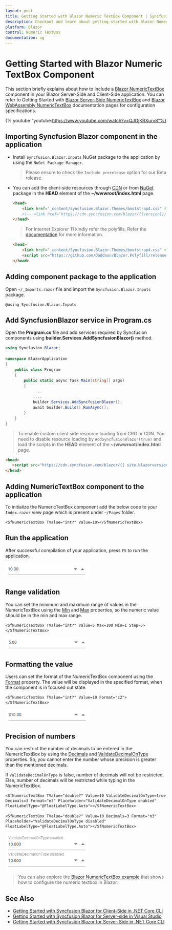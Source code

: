 ```yaml
---
layout: post
title: Getting Started with Blazor Numeric TextBox Component | Syncfusion
description: Checkout and learn about getting started with Blazor Numeric TextBox component of Syncfusion, and more details.
platform: Blazor
control: Numeric TextBox
documentation: ug
---
```


# Getting Started with Blazor Numeric TextBox Component

This section briefly explains about how to include a [Blazor NumericTextBox](https://www.syncfusion.com/blazor-components/blazor-numeric-textbox) component in your Blazor Server-Side and Client-Side application. You can refer to Getting Started with [Blazor Server-Side NumericTextBox](../getting-started/blazor-server-side-visual-studio/) and [Blazor WebAssembly NumericTextBox](../getting-started/blazor-webassembly-visual-studio/) documentation pages for configuration specifications.

{% youtube
"youtube:https://www.youtube.com/watch?v=QJGjKRXurv8"%}

## Importing Syncfusion Blazor component in the application

* Install `Syncfusion.Blazor.Inputs` NuGet package to the application by using the `NuGet Package Manager`.

    > Please ensure to check the `Include prerelease` option for our Beta release.

* You can add the client-side resources through [CDN](https://blazor.syncfusion.com/documentation/appearance/themes#cdn-reference) or from [NuGet](https://blazor.syncfusion.com/documentation/appearance/themes#static-web-assets) package in the  **HEAD** element of the **~/wwwroot/index.html** page.

    ```html
    <head>
        <link href="_content/Syncfusion.Blazor.Themes/bootstrap4.css" rel="stylesheet" />
        <!-- <link href="https://cdn.syncfusion.com/blazor/{{version}}/styles/{{theme}}.css" rel="stylesheet" /> -->
    </head>
    ```

    > For Internet Explorer 11 kindly refer the polyfills. Refer the [documentation](https://blazor.syncfusion.com/documentation/common/how-to/render-blazor-server-app-in-ie/) for more information.

    ```html
    <head>
        <link href="_content/Syncfusion.Blazor.Themes/bootstrap4.css" rel="stylesheet" />
        <script src="https://github.com/Daddoon/Blazor.Polyfill/releases/download/3.0.1/blazor.polyfill.min.js"></script>
    </head>
    ```

## Adding component package to the application

Open `~/_Imports.razor` file and import the `Syncfusion.Blazor.Inputs` package.

```cshtml
@using Syncfusion.Blazor.Inputs
```

## Add SyncfusionBlazor service in Program.cs

Open the **Program.cs** file and add services required by Syncfusion components using  **builder.Services.AddSyncfusionBlazor()** method.

```csharp
using Syncfusion.Blazor;

namespace BlazorApplication
{
    public class Program
    {
        public static async Task Main(string[] args)
        {
            ....
            ....
            builder.Services.AddSyncfusionBlazor();
            await builder.Build().RunAsync();
        }
    }
}
```

> To enable custom client side resource loading from CRG or CDN. You need to disable resource loading by `AddSyncfusionBlazor(true)` and load the scripts in the **HEAD** element of the **~/wwwroot/index.html** page.

 ```html
<head>
    <script src="https://cdn.syncfusion.com/blazor/{{ site.blazorversion }}/syncfusion-blazor.min.js"></script>
</head>
```

## Adding NumericTextBox component to the application

To initialize the NumericTextBox component add the below code to your `Index.razor` view page which is present under `~/Pages` folder.

```cshtml
<SfNumericTextBox TValue="int?" Value=10></SfNumericTextBox>
```

## Run the application

After successful compilation of your application, press `F5` to run the application.


![Blazor NumericTextBox Component](./images/blazor-numerictextbox-component.png)

## Range validation

You can set the minimum and maximum range of values in the NumericTextBox using the [Min](https://help.syncfusion.com/cr/blazor/Syncfusion.Blazor.Inputs.SfNumericTextBox-1.html#Syncfusion_Blazor_Inputs_SfNumericTextBox_1_Min) and [Max](https://help.syncfusion.com/cr/blazor/Syncfusion.Blazor.Inputs.SfNumericTextBox-1.html#Syncfusion_Blazor_Inputs_SfNumericTextBox_1_Max) properties, so the numeric value should be in the min and max range.

```cshtml
<SfNumericTextBox TValue="int?" Value=5 Max=100 Min=1 Step=5></SfNumericTextBox>
```

![Inputnumber Blazor with Range Value](./images/blazor-numerictextbox-range-value.png)

## Formatting the value

Users can set the format of the NumericTextBox component using the [Format](https://help.syncfusion.com/cr/blazor/Syncfusion.Blazor.Inputs.SfNumericTextBox-1.html#Syncfusion_Blazor_Inputs_SfNumericTextBox_1_Format) property. The value will be displayed in the specified format, when the component is in focused out state.

```cshtml
<SfNumericTextBox TValue="int?" Value=10 Format="c2"></SfNumericTextBox>
```

![Blazor NumericTextBox with Formatting Value](./images/blazor-numerictextbox-format-value.png)

## Precision of numbers

You can restrict the number of decimals to be entered in the NumericTextBox by using the [Decimals](https://help.syncfusion.com/cr/blazor/Syncfusion.Blazor.Inputs.SfNumericTextBox-1.html#Syncfusion_Blazor_Inputs_SfNumericTextBox_1_Decimals) and [ValidateDecimalOnType](https://help.syncfusion.com/cr/blazor/Syncfusion.Blazor.Inputs.SfNumericTextBox-1.html#Syncfusion_Blazor_Inputs_SfNumericTextBox_1_ValidateDecimalOnType) properties. So, you cannot enter the number whose precision is greater than the mentioned decimals.

If `ValidateDecimalOnType` is false, number of decimals will not be restricted. Else, number of decimals will be restricted while typing in the NumericTextBox.

```cshtml
<SfNumericTextBox TValue="double?" Value=10 ValidateDecimalOnType=true Decimals=3 Format="n3" Placeholder="ValidateDecimalOnType enabled" FloatLabelType="@FloatLabelType.Auto"></SfNumericTextBox>

<SfNumericTextBox TValue="double?" Value=10 Decimals=3 Format="n3" Placeholder="ValidateDecimalOnType disabled" FloatLabelType="@FloatLabelType.Auto"></SfNumericTextBox>
```

![Blazor NumericTextBox with Precision Value](./images/blazor-numerictextbox-precision-value.png)

> You can also explore the [Blazor NumericTextBox example](https://blazor.syncfusion.com/demos/numeric-textbox/default-functionalities?theme=bootstrap5) that shows how to configure the numeric textbox in Blazor.

## See Also

* [Getting Started with Syncfusion Blazor for Client-Side in .NET Core CLI](../getting-started/blazor-webassembly-dotnet-cli/)
* [Getting Started with Syncfusion Blazor for Server-side in Visual Studio](../getting-started/blazor-server-side-visual-studio/)
* [Getting Started with Syncfusion Blazor for Server-Side in .NET Core CLI](../getting-started/blazor-server-side-dotnet-cli/)